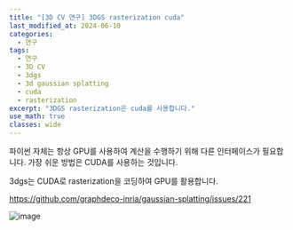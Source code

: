```yaml
---
title: "[3D CV 연구] 3DGS rasterization cuda"
last_modified_at: 2024-06-10
categories:
  - 연구
tags:
  - 연구
  - 3D CV
  - 3dgs
  - 3d gaussian splatting
  - cuda
  - rasterization
excerpt: "3DGS rasterization은 cuda를 사용합니다."
use_math: true
classes: wide
---
```


파이썬 자체는 항상 GPU를 사용하여 계산을 수행하기 위해 다른 인터페이스가 필요합니다. 가장 쉬운 방법은 CUDA를 사용하는 것입니다.

3dgs는 CUDA로 rasterization을 코딩하여 GPU를 활용합니다.

https://github.com/graphdeco-inria/gaussian-splatting/issues/221

![image](https://github.com/sandokim/sandokim.github.io/assets/74639652/aedaa8a0-64fa-4ee3-af42-4260993dca5d)


